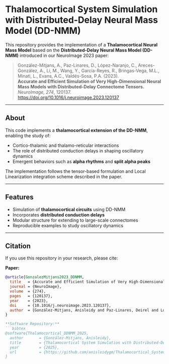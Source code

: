 # Thalamocortical System Simulation with Distributed-Delay Neural Mass Model (DD-NMM)

This repository provides the implementation of a **Thalamocortical Neural Mass Model** based on the **Distributed-Delay Neural Mass Model (DD-NMM)** introduced in our NeuroImage 2023 paper:

> González-Mitjans, A., Paz-Linares, D., López-Naranjo, C., Areces-González, A., Li, M., Wang, Y., García-Reyes, R., Bringas-Vega, M.L., Minati, L., Evans, A.C., Valdés-Sosa, P.A. (2023).  
> **Accurate and Efficient Simulation of Very High-Dimensional Neural Mass Models with Distributed-Delay Connectome Tensors.** *NeuroImage, 274*, 120137.  
> https://doi.org/10.1016/j.neuroimage.2023.120137

---

## About

This code implements a **thalamocortical extension of the DD-NMM**, enabling the study of:
- Cortico-thalamic and thalamo-reticular interactions  
- The role of distributed conduction delays in shaping oscillatory dynamics  
- Emergent behaviors such as **alpha rhythms** and **split alpha peaks**  

The implementation follows the tensor-based formulation and Local Linearization integration scheme described in the paper.

---

## Features
- Simulation of **thalamocortical circuits** using DD-NMM  
- Incorporates **distributed conduction delays**  
- Modular structure for extending to large-scale connectomes  
- Reproducible examples to study oscillatory dynamics  

---

## Citation

If you use this repository in your research, please cite:

**Paper:**
```bibtex
@article{GonzalezMitjans2023_DDNMM,
  title   = {Accurate and Efficient Simulation of Very High-Dimensional Neural Mass Models with Distributed-Delay Connectome Tensors},
  journal = {NeuroImage},
  volume  = {274},
  pages   = {120137},
  year    = {2023},
  doi     = {10.1016/j.neuroimage.2023.120137},
  author  = {González-Mitjans, Anisleidy and Paz-Linares, Deirel and López-Naranjo, Carlos and Areces-Gonzalez, Ariosky and Li, Min and Wang, Ying and García-Reyes, Ronaldo and Bringas-Vega, Maria L. and Minati, Ludovico and Evans, Alan C. and Valdés-Sosa, Pedro A.}
}

**Software Repository:**
```bibtex
@software{Thalamocortical_DDNMM_2025,
  author       = {González-Mitjans, Anisleidy},
  title        = {Thalamocortical System Simulation with Distributed-Delay Neural Mass Model (DD-NMM)},
  year         = {2025},
  url          = {https://github.com/anisleidygm/Thalamocortical_System_DDNMM}
}
